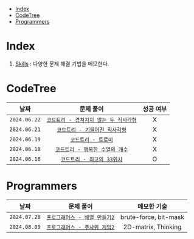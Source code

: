 - [Index](#index)
- [CodeTree](#codetree)
- [Programmers](#programmers)

# Index
1. [Skills](Skills/README.md) : 다양한 문제 해결 기법을 메모한다.

# CodeTree
| 날짜 | 문제 풀이 | 성공 여부 |
|:---:|:---:|:---:|
| `2024.06.22` | [`코드트리 - 겹쳐지지 않는 두 직사각형`](CodeTree/240622_겹쳐지지않는두직사각형.md) | X |
| `2024.06.21` | [`코드트리 - 기울어진 직사각형`](CodeTree/240621_기울어진직사각형.md) | X |
| `2024.06.19` | [`코드트리 - 트로미`](CodeTree/240619_트로미노.md) | X |
| `2024.06.18` | [`코드트리 - 행복한 수열의 개수`](CodeTree/240618_행복한수열의개수.md) | X |
| `2024.06.16` | [`코드트리 - 최고의 33위치`](CodeTree/240616_최고의33위치.md) | O |

# Programmers
| 날짜 | 문제 풀이 | 메모한 기술 |
|:---:|:---:|:---:|
| `2024.07.28` | [`프로그래머스 - 배열 만들기2`](Programmers/240728_배열만들기2.md) | brute-force, bit-mask |
| `2024.08.09` | [`프로그래머스 - 주사위 게임2`](Programmers/240809_주사위게임2.md) | 2D-matrix, Thinking |